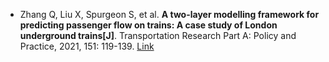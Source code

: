 * Zhang Q, Liu X, Spurgeon S, et al. <b>A two-layer modelling framework for predicting passenger flow on trains: A case study of London underground trains[J]</b>. Transportation Research Part A: Policy and Practice, 2021, 151: 119-139. [Link](https://www.sciencedirect.com/science/article/pii/S096585642100183X)
